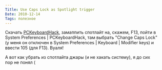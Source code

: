 ```yaml
---
Title: Use Caps Lock as Spotlight trigger
Date: 2010-12-14
Tags: полезное
---
```


<div class="text"><p>Скачать <a href="http://pqrs.org/macosx/keyremap4macbook/extra.html">PCKeyboardHack</a>, замаппить спотлайт на, скажем, F13, пойти в System Preferences |  PCKeyboardHack, там выбрать "Change Caps Lock" (у меня он отключен в System Preferences | Keyboard | Modifier keys) и ввести 105 (для F13). Вуаля!</p>
<p>А вот как убрать из спотлайта джары (и не хакать систему), я до сих пор не понял (</p></div>